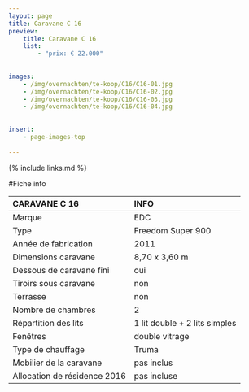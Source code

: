 ```yaml
---
layout: page
title: Caravane C 16
preview: 
    title: Caravane C 16
    list:
        - "prix: € 22.000"
        
        
images:
    - /img/overnachten/te-koop/C16/C16-01.jpg
    - /img/overnachten/te-koop/C16/C16-02.jpg
    - /img/overnachten/te-koop/C16/C16-03.jpg
    - /img/overnachten/te-koop/C16/C16-04.jpg
    
    
insert:
    - page-images-top
    
---
```


{% include links.md %}



#Fiche info

CARAVANE C 16               | INFO        | 
:---------------------------|:------------|
Marque                      |EDC               
Type                        |Freedom Super 900                   
Année de fabrication        |2011       
Dimensions caravane         |8,70 x 3,60 m
Dessous de caravane fini    |oui       
Tiroirs sous caravane       |non  
Terrasse                    |non 
Nombre de chambres          |2
Répartition des lits        |1 lit double + 2 lits simples
Fenêtres                    |double vitrage
Type de chauffage           |Truma
Mobilier de la caravane     |pas inclus
Allocation de résidence 2016|pas incluse
